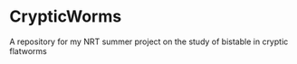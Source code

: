# CrypticWorms
A repository for my NRT summer project on the study of bistable in cryptic flatworms
